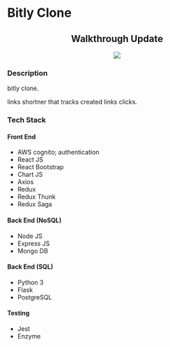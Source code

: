 # Bitly Clone

## <center>Walkthrough Update</center>

<p align="center">
<img src="walkthough.gif" />
</p>

### Description

bitly clone.

links shortner that tracks created links clicks.

### Tech Stack

#### Front End

- AWS cognito; authentication
- React JS
- React Bootstrap
- Chart JS
- Axios
- Redux
- Redux Thunk
- Redux Saga

#### Back End (NoSQL)

- Node JS
- Express JS
- Mongo DB

#### Back End (SQL)

- Python 3
- Flask
- PostgreSQL

#### Testing

- Jest
- Enzyme
